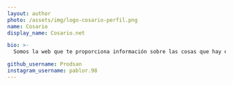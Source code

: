 ```yaml
---
layout: author
photo: /assets/img/logo-cosario-perfil.png
name: Cosario
display_name: Cosario.net

bio: >-
  Somos la web que te proporciona información sobre las cosas que hay en internet. Ofrecemos clasificaciones de productos, recomendaciones, contenido... ¡y mucho más! 💙

github_username: Prodsan
instagram_username: pablor.98
---
```

